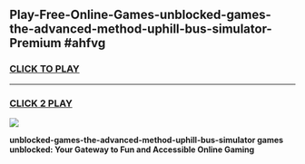 
## Play-Free-Online-Games-unblocked-games-the-advanced-method-uphill-bus-simulator-Premium #ahfvg
<h3>
<a href="https://premium.freeplayer.one?title=unblocked-games-the-advanced-method-uphill-bus-simulator&ref=8M">CLICK TO PLAY</a></h3>
<hr>

<h3>
<a href="https://premium.freeplayer.one?title=unblocked-games-the-advanced-method-uphill-bus-simulator&ref=8M">CLICK 2 PLAY</a>
  
</h3>

<a href="https://premium.freeplayer.one?title=unblocked-games-the-advanced-method-uphill-bus-simulator&ref=8M"><img src="https://clearcache.store/games.png"></a>


**unblocked-games-the-advanced-method-uphill-bus-simulator games unblocked: Your Gateway to Fun and Accessible Online Gaming**
